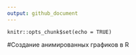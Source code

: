 ```yaml
---
output: github_document
---
```


```{r setup, include=FALSE}
knitr::opts_chunk$set(echo = TRUE)
```
#Создание анимированных графиков в R
